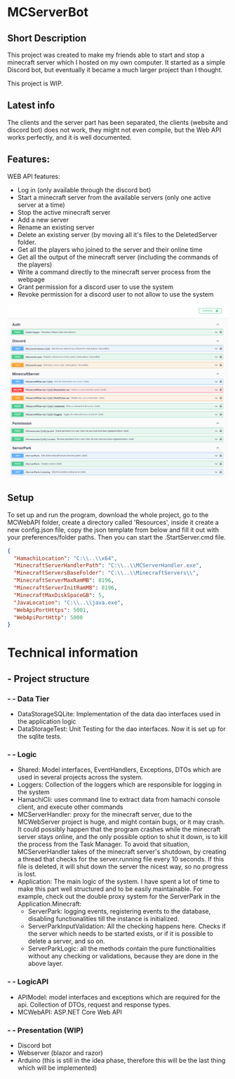 # MCServerBot
## Short Description
This project was created to make my friends able to 
start and stop a minecraft server which I hosted on my own computer. 
It started as a simple Discord bot, but eventually it became a much 
larger project than I thought. 

This project is WIP.

## Latest info
The clients and the server part has been separated, the clients (website and discord bot) 
does not work, they might not even compile, but the Web API works perfectly, and it is well documented.

## Features:
WEB API features:

- Log in (only available through the discord bot)
- Start a minecraft server from the available servers (only one active server at a time)
- Stop the active minecraft server
- Add a new server
- Rename an existing server
- Delete an existing server (by moving all it's files to the DeletedServer folder.
- Get all the players who joined to the server and their online time
- Get all the output of the minecraft server (including the commands of the players)
- Write a command directly to the minecraft server process from the webpage
- Grant permission for a discord user to use the system
- Revoke permission for a discord user to not allow to use the system

<img src="docs/images/api-endpoints.png">



## Setup
To set up and run the program, download the whole project, 
go to the MCWebAPI folder, create a directory called 'Resources', 
inside it create a new config.json file, 
copy the json template from below and fill it out with 
your preferences/folder paths. Then you can start the .StartServer.cmd file.

```json
{
  "HamachiLocation": "C:\\..\\x64",
  "MinecraftServerHandlerPath": "C:\\..\\MCServerHandler.exe",
  "MinecraftServersBaseFolder": "C:\\..\\MinecraftServers\\",
  "MinecraftServerMaxRamMB": 8196,
  "MinecraftServerInitRamMB": 8196,
  "MinecraftMaxDiskSpaceGB": 5,
  "JavaLocation": "C:\\..\\java.exe",
  "WebApiPortHttps": 5001,
  "WebApiPortHttp": 5000
}
```

# Technical information

## - Project structure

### - - Data Tier

- DataStorageSQLite: Implementation of the data dao interfaces used in the application logic
- DataStorageTest: Unit Testing for the dao interfaces. Now it is set up for the sqlite tests.

### - - Logic

- Shared: Model interfaces, EventHandlers, Exceptions, DTOs which are used in several projects across the system.
- Loggers: Collection of the loggers which are responsible for logging in the system
- HamachiCli: uses command line to extract data from hamachi console client, and execute other commands
- MCServerHandler: proxy for the minecraft server, due to the MCWebServer project is huge, and might contain bugs, or it may crash. It could possibly happen that the program crashes while the minecraft server stays online, and the only possible option to shut it down, is to kill the process from the Task Manager. To avoid that situation, MCServerHandler takes of the minecraft server's shutdown, by creating a thread that checks for the server.running file every 10 seconds. If this file is deleted, it will shut down the server the nicest way, so no progress is lost.
- Application: The main logic of the system. I have spent a lot of time to make this part well structured and to be easily maintainable. For example, check out the double proxy system for the ServerPark in the Application.Minecraft:
  - ServerPark: logging events, registering events to the database, disabling functionalities till the instance is initialized.
  - ServerParkInputValidation: All the checking happens here. Checks if the server which needs to be started exists, or if it is possible to delete a server, and so on.
  - ServerParkLogic: all the methods contain the pure functionalities without any checking or validations, because they are done in the above layer.

### - - LogicAPI

- APIModel: model interfaces and exceptions which are required for the api. Collection of DTOs, request and response types.
- MCWebAPI: ASP.NET Core Web API

### - - Presentation (WIP)

- Discord bot
- Webserver (blazor and razor)
- Arduino (this is still in the idea phase, therefore this will be the last thing which will be implemented)